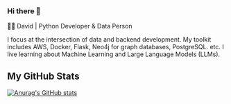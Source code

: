 ### Hi there 👋

👨‍💻 David | Python Developer & Data Person

I focus at the intersection of data and backend development. My toolkit includes AWS, Docker, Flask, Neo4j for graph databases, PostgreSQL. etc. I live learning about Machine Learning and Large Language Models (LLMs).

## My GitHub Stats
[![Anurag's GitHub stats](https://github-readme-stats.vercel.app/api?username=dayvheed)](https://github.com/anuraghazra/github-readme-stats)

<!--
**dayvheed/dayvheed** is a ✨ _special_ ✨ repository because its `README.md` (this file) appears on your GitHub profile.

Here are some ideas to get you started:

- 🔭 I’m currently working on ...
- 🌱 I’m currently learning ...
- 👯 I’m looking to collaborate on ...
- 🤔 I’m looking for help with ...
- 💬 Ask me about ...
- 📫 How to reach me: ...
- 😄 Pronouns: ...
- ⚡ Fun fact: ...
-->
